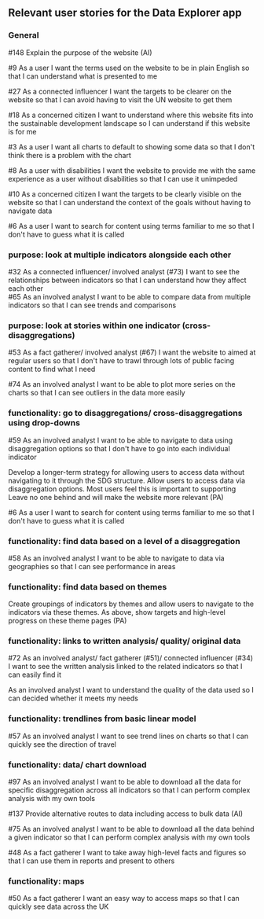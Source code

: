 ## Relevant user stories for the Data Explorer app ##

### General ###
#148 Explain the purpose of the website (AI)  
  
#9 As a user I want the terms used on the website to be in plain English so that I can understand what is presented to me  
  
#27 As a connected influencer I want the targets to be clearer on the website so that I can avoid having to visit the UN website to get them  
  
#18 As a concerned citizen I want to understand where this website fits into the sustainable development landscape so I can understand if this website is for me  
  
#3 As a user I want all charts to default to showing some data so that I don't think there is a problem with the chart  
  
#8 As a user with disabilities I want the website to provide me with the same experience as a user without disabilities so that I can use it unimpeded  
  
#10 As a concerned citizen I want the targets to be clearly visible on the website so that I can understand the context of the goals without having to navigate data  
  
#6 As a user I want to search for content using terms familiar to me so that I don't have to guess what it is called  
  
### purpose: look at multiple indicators alongside each other ###
#32 As a connected influencer/ involved analyst (#73) I want to see the relationships between indicators so that I can understand how they affect each other  
#65 As an involved analyst I want to be able to compare data from multiple indicators so that I can see trends and comparisons  
    
### purpose: look at stories within one indicator (cross-disaggregations) ###
#53 As a fact gatherer/ involved analyst (#67) I want the website to aimed at regular users so that I don't have to trawl through lots of public facing content to find what I need
  
#74 As an involved analyst I want to be able to plot more series on the charts so that I can see outliers in the data more easily  
  
### functionality: go to disaggregations/ cross-disaggregations using drop-downs ###
#59 As an involved analyst I want to be able to navigate to data using disaggregation options so that I don't have to go into each individual indicator  
  
Develop a longer-term strategy for allowing users to access data without navigating to it through the SDG structure. Allow users to access data via disaggregation options. Most users feel this is important to supporting Leave no one behind and will make the website more relevant (PA)  
  
#6 As a user I want to search for content using terms familiar to me so that I don't have to guess what it is called  
  
### functionality: find data based on a level of a disaggregation ###
#58 As an involved analyst I want to be able to navigate to data via geographies so that I can see performance in areas  
  
### functionality: find data based on themes ###
Create groupings of indicators by themes and allow users to navigate to the indicators via these themes. As above, show targets and high-level progress on these theme pages (PA)  
  
### functionality: links to written analysis/ quality/ original data ###
#72 As an involved analyst/ fact gatherer (#51)/ connected influencer (#34) I want to see the written analysis linked to the related indicators so that I can easily find it  
  
As an involved analyst I want to understand the quality of the data used so I can decided whether it meets my needs  
  
### functionality: trendlines from basic linear model ###  
#57 As an involved analyst I want to see trend lines on charts so that I can quickly see the direction of travel  
  
### functionality: data/ chart download ###
#97 As an involved analyst I want to be able to download all the data for specific disaggregation across all indicators so that I can perform complex analysis with my own tools  

#137 Provide alternative routes to data including access to bulk data (AI)  
  
#75 As an involved analyst I want to be able to download all the data behind a given indicator so that I can perform complex analysis with my own tools  
  
#48 As a fact gatherer I want to take away high-level facts and figures so that I can use them in reports and present to others  
  

### functionality: maps ###
#50 As a fact gatherer I want an easy way to access maps so that I can quickly see data across the UK  
  




  





